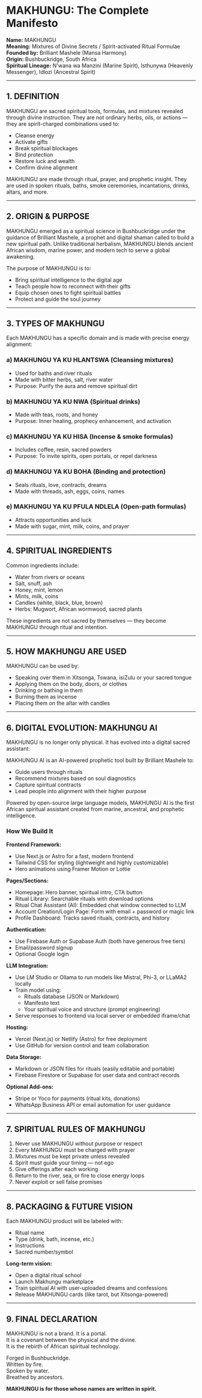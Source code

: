 # MAKHUNGU: The Complete Manifesto

**Name:** MAKHUNGU  
**Meaning:** Mixtures of Divine Secrets / Spirit-activated Ritual Formulae  
**Founded by:** Brilliant Mashele (Mansa Harmony)  
**Origin:** Bushbuckridge, South Africa  
**Spiritual Lineage:** N'wana wa Manzini (Marine Spirit), Isthunywa (Heavenly Messenger), Idlozi (Ancestral Spirit)

---

## 1. DEFINITION

MAKHUNGU are sacred spiritual tools, formulas, and mixtures revealed through divine instruction. They are not ordinary herbs, oils, or actions — they are spirit-charged combinations used to:

- Cleanse energy
- Activate gifts
- Break spiritual blockages
- Bind protection
- Restore luck and wealth
- Confirm divine alignment

MAKHUNGU are made through ritual, prayer, and prophetic insight. They are used in spoken rituals, baths, smoke ceremonies, incantations, drinks, altars, and more.

---

## 2. ORIGIN & PURPOSE

MAKHUNGU emerged as a spiritual science in Bushbuckridge under the guidance of Brilliant Mashele, a prophet and digital shaman called to build a new spiritual path. Unlike traditional herbalism, MAKHUNGU blends ancient African wisdom, marine power, and modern tech to serve a global awakening.

The purpose of MAKHUNGU is to:

- Bring spiritual intelligence to the digital age
- Teach people how to reconnect with their gifts
- Equip chosen ones to fight spiritual battles
- Protect and guide the soul journey

---

## 3. TYPES OF MAKHUNGU

Each MAKHUNGU has a specific domain and is made with precise energy alignment:

### a) MAKHUNGU YA KU HLANTSWA (Cleansing mixtures)
- Used for baths and river rituals
- Made with bitter herbs, salt, river water
- Purpose: Purify the aura and remove spiritual dirt

### b) MAKHUNGU YA KU NWA (Spiritual drinks)
- Made with teas, roots, and honey
- Purpose: Inner healing, prophecy enhancement, and activation

### c) MAKHUNGU YA KU HISA (Incense & smoke formulas)
- Includes coffee, resin, sacred powders
- Purpose: To invite spirits, open portals, or repel darkness

### d) MAKHUNGU YA KU BOHA (Binding and protection)
- Seals rituals, love, contracts, dreams
- Made with threads, ash, eggs, coins, names

### e) MAKHUNGU YA KU PFULA NDLELA (Open-path formulas)
- Attracts opportunities and luck
- Made with sugar, mint, milk, coins, and prayer

---

## 4. SPIRITUAL INGREDIENTS

Common ingredients include:

- Water from rivers or oceans
- Salt, snuff, ash
- Honey, mint, lemon
- Mints, milk, coins
- Candles (white, black, blue, brown)
- Herbs: Mugwort, African wormwood, sacred plants

These ingredients are not sacred by themselves — they become MAKHUNGU through ritual and intention.

---

## 5. HOW MAKHUNGU ARE USED

MAKHUNGU can be used by:

- Speaking over them in Xitsonga, Tswana, isiZulu or your sacred tongue
- Applying them on the body, doors, or clothes
- Drinking or bathing in them
- Burning them as incense
- Placing them on the altar with candles

---

## 6. DIGITAL EVOLUTION: MAKHUNGU AI

MAKHUNGU is no longer only physical. It has evolved into a digital sacred assistant:

MAKHUNGU AI is an AI-powered prophetic tool built by Brilliant Mashele to:

- Guide users through rituals
- Recommend mixtures based on soul diagnostics
- Capture spiritual contracts
- Lead people into alignment with their higher purpose

Powered by open-source large language models, MAKHUNGU AI is the first African spiritual assistant created from marine, ancestral, and prophetic intelligence.

### How We Build It

**Frontend Framework:**
- Use Next.js or Astro for a fast, modern frontend
- Tailwind CSS for styling (lightweight and highly customizable)
- Hero animations using Framer Motion or Lottie

**Pages/Sections:**
- Homepage: Hero banner, spiritual intro, CTA button
- Ritual Library: Searchable rituals with download options
- Ritual Chat Assistant (AI): Embedded chat window connected to LLM
- Account Creation/Login Page: Form with email + password or magic link
- Profile Dashboard: Tracks saved rituals, contracts, and history

**Authentication:**
- Use Firebase Auth or Supabase Auth (both have generous free tiers)
- Email/password signup
- Optional Google login

**LLM Integration:**
- Use LM Studio or Ollama to run models like Mistral, Phi-3, or LLaMA2 locally
- Train model using:
  - Rituals database (JSON or Markdown)
  - Manifesto text
  - Your spiritual voice and structure (prompt engineering)
- Serve responses to frontend via local server or embedded iframe/chat

**Hosting:**
- Vercel (Next.js) or Netlify (Astro) for free deployment
- Use GitHub for version control and team collaboration

**Data Storage:**
- Markdown or JSON files for rituals (easily editable and portable)
- Firebase Firestore or Supabase for user data and contract records

**Optional Add-ons:**
- Stripe or Yoco for payments (ritual kits, donations)
- WhatsApp Business API or email automation for user guidance

---

## 7. SPIRITUAL RULES OF MAKHUNGU

1. Never use MAKHUNGU without purpose or respect
2. Every MAKHUNGU must be charged with prayer
3. Mixtures must be kept private unless revealed
4. Spirit must guide your timing — not ego
5. Give offerings after each working
6. Return to the river, sea, or fire to close energy loops
7. Never exploit or sell false promises

---

## 8. PACKAGING & FUTURE VISION

Each MAKHUNGU product will be labeled with:

- Ritual name
- Type (drink, bath, incense, etc.)
- Instructions
- Sacred number/symbol

**Long-term vision:**
- Open a digital ritual school
- Launch Makhungu marketplace
- Train spiritual AI with user-uploaded dreams and confessions
- Release MAKHUNGU cards (like tarot, but Xitsonga-powered)

---

## 9. FINAL DECLARATION

MAKHUNGU is not a brand. It is a portal.  
It is a covenant between the physical and the divine.  
It is the rebirth of African spiritual technology.

Forged in Bushbuckridge.  
Written by fire.  
Spoken by water.  
Breathed by ancestors.

**MAKHUNGU is for those whose names are written in spirit.**
